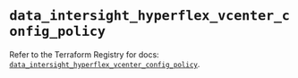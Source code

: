 # `data_intersight_hyperflex_vcenter_config_policy`

Refer to the Terraform Registry for docs: [`data_intersight_hyperflex_vcenter_config_policy`](https://registry.terraform.io/providers/ciscodevnet/intersight/1.0.71/docs/data-sources/hyperflex_vcenter_config_policy).
